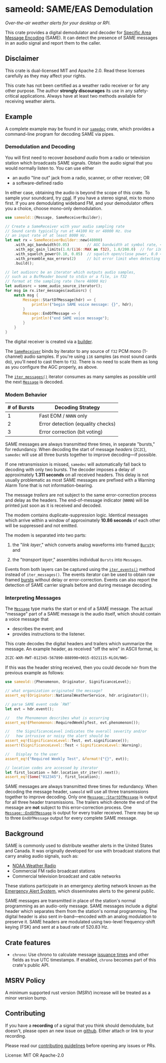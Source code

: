 # sameold: SAME/EAS Demodulation

*Over-the-air weather alerts for your desktop or RPi.*

This crate provides a digital demodulator and decoder for
[Specific Area Message Encoding](https://en.wikipedia.org/wiki/Specific_Area_Message_Encoding)
(SAME). It can detect the presence of SAME messages in an audio signal
and report them to the caller.

## Disclaimer

This crate is dual-licensed MIT and Apache 2.0. Read these licenses
carefully as they may affect your rights.

This crate has not been certified as a weather radio receiver or for any
other purpose. The author **strongly discourages** its use in any
safety-critical applications. Always have at least two methods available
for receiving weather alerts.

## Example

A complete example may be found in our
[`samedec`](https://crates.io/crates/samedec) crate, which provides a
command-line program for decoding SAME via pipes.

### Demodulation and Decoding

You will first need to recover *baseband audio* from a radio or
television station which broadcasts SAME signals. Obtain the
audio signal that you would normally listen to. You can use
either

* an audio "line out" jack from a radio, scanner, or other
  receiver; OR
* a software-defined radio

In either case, obtaining the audio is beyond the scope of this
crate. To sample your soundcard, try
[cpal](https://crates.io/crates/cpal). If you have a stereo
signal, mix to mono first. If you are demodulating wideband FM,
and your demodulator offers you a choice, choose mono-only
demodulation.

```rust
use sameold::{Message, SameReceiverBuilder};

// Create a SameReceiver with your audio sampling rate
// Sound cards typically run at 44100 Hz or 48000 Hz. Use
// an input rate of at least 8000 Hz.
let mut rx = SameReceiverBuilder::new(48000)
    .with_agc_bandwidth(0.05)        // AGC bandwidth at symbol rate, < 1.0
    .with_agc_gain_limits(1.0/(i16::MAX as f32), 1.0/200.0)  // for i16
    .with_squelch_power(0.10, 0.05)  // squelch open/close power, 0.0 < power < 1.0
    .with_preamble_max_errors(2)     // bit error limit when detecting sync sequence
    .build();

// let audiosrc be an iterator which outputs audio samples,
// such as a BufReader bound to stdin or a file, in f32
// format at the sampling rate (here 48000 Hz)
let audiosrc = some_audio_source_iterator();
for msg in rx.iter_messages(audiosrc) {
    match msg {
        Message::StartOfMessage(hdr) => {
            println!("begin SAME voice message: {}", hdr);
        }
        Message::EndOfMessage => {
            println!("end SAME voice message");
        }
    }
}
```

The digital receiver is created via a
[builder](https://docs.rs/sameold/latest/sameold/struct.SameReceiverBuilder.html).

The [`SameReceiver`](https://docs.rs/sameold/latest/sameold/struct.SameReceiver.html)
binds by iterator to any source of `f32` PCM mono (1-channel) audio samples. If
you're using `i16` samples (as most sound cards do), you'll need to cast them to
`f32`. There is no need to scale them as long as you configure the AGC properly,
as above.

The
[`iter_messages()`](https://docs.rs/sameold/latest/sameold/struct.SameReceiver.html#method.iter_messages)
iterator consumes as many samples as possible until the next
[`Message`](https://docs.rs/sameold/latest/sameold/enum.Message.html)
is decoded.

### Modem Behavior

| # of Bursts | Decoding Strategy                  |
|-------------|------------------------------------|
| 1           | Fast EOM / `NNNN` only             |
| 2           | Error detection (equality checks)  |
| 3           | Error correction (bit voting)      |

SAME messages are always transmitted three times, in separate "bursts," for
redundancy. When decoding the start of message *headers* (`ZCZC`), `samedec`
will use all three bursts together to improve decoding—if possible.

If one retransmission is missed, `samedec` will automatically fall back to
decoding with only two bursts. The decoder imposes a delay of approximately
**1.311 seconds** on all received headers. This delay is not usually
problematic as most SAME messages are prefixed with a Warning Alarm Tone that
is not information-bearing.

The message *trailers* are not subject to the same error-correction process
and delay as the headers. The end-of-message indicator (`NNNN`) will be
printed just soon as it is received and decoded.

The modem contains duplicate-suppression logic. Identical messages which
arrive within a window of approximately **10.86 seconds** of each other will
be suppressed and not emitted.

The modem is separated into two parts:

1. the "*link layer*," which converts analog waveforms into framed
   [`Burst`](https://docs.rs/sameold/latest/sameold/enum.LinkState.html#variant.Burst)s;
   and

2. the "*transport layer*," assembles individual `Bursts` into `Messages`.

Events from both layers can be captured using the
[`iter_events()`](https://docs.rs/sameold/latest/sameold/struct.SameReceiver.html#method.iter_events)
method instead of `iter_messages()`. The events iterator can be used to obtain
raw framed
[bursts](https://docs.rs/sameold/latest/sameold/struct.SameReceiverEvent.html#method.burst)
without delay or error-correction. Events can also report the detection of SAME
carrier signals before and during message decoding.

### Interpreting Messages

The [`Message`](https://docs.rs/sameold/latest/sameold/enum.Message.html) type
marks the start or end of a SAME message. The actual "message" part of a SAME
message is the audio itself, which should contain a voice message that

* describes the event; and
* provides instructions to the listener.

This crate decodes the digital headers and trailers which summarize
the message. An example header, as received "off the wire" in ASCII
format, is:

```txt
ZCZC-WXR-RWT-012345-567890-888990+0015-0321115-KLOX/NWS-
```

If this was the header string received, then you could decode
`hdr` from the previous example as follows:

```rust
use sameold::{Phenomenon, Originator, SignificanceLevel};

// what organization originated the message?
assert_eq!(Originator::NationalWeatherService, hdr.originator());

// parse SAME event code `RWT`
let evt = hdr.event();

//   the Phenomenon describes what is occurring
assert_eq!(Phenomenon::RequiredWeeklyTest, evt.phenomenon());

//   the SignificanceLevel indicates the overall severity and/or
//   how intrusive or noisy the alert should be
assert_eq!(SignificanceLevel::Test, evt.significance());
assert!(SignificanceLevel::Test < SignificanceLevel::Warning);

//   Display to the user
assert_eq!("Required Weekly Test", &format!("{}", evt));

// location codes are accessed by iterator
let first_location = hdr.location_str_iter().next();
assert_eq!(Some("012345"), first_location);
```

SAME messages are always transmitted three times for redundancy.
When decoding the message header, `sameold` will use all three
transmissions together to improve decoding. Only one
[`Message::StartOfMessage`](https://docs.rs/sameold/latest/sameold/enum.Message.html#variant.StartOfMessage)
is output for all three header transmissions.
The trailers which denote the end of the message are **not** subject to
this error-correction process. One
[`Message::EndOfMessage`](https://docs.rs/sameold/latest/sameold/enum.Message.html#variant.EndOfMessage)
is output for every trailer received. There may be up to three
`EndOfMessage` output for every complete SAME message.

## Background

SAME is commonly used to distribute weather alerts in the United States and
Canada. It was originally developed for use with broadcast stations that
carry analog audio signals, such as:

* [NOAA Weather Radio](https://www.weather.gov/nwr/)
* Commercial FM radio broadcast stations
* Commercial television broadcast and cable networks

These stations participate in an emergency alerting network known as the
[Emergency Alert System](https://en.wikipedia.org/wiki/Emergency_Alert_System),
which disseminates alerts to the general public.

SAME messages are transmitted in place of the station's normal programming
as an audio-only message. SAME messages include a digital header which
separates them from the station's normal programming. The digital header is
also sent in-band—encoded with an analog modulation to preserve it. SAME
headers are modulated using two-level frequency-shift keying (FSK) and sent
at a baud rate of 520.83 Hz.

## Crate features

* `chrono`: Use chrono to calculate message
  [issuance times](https://docs.rs/sameold/latest/sameold/struct.MessageHeader.html#method.issue_datetime)
  and other fields as true UTC timestamps. If enabled, `chrono`
  becomes part of this crate's public API.

## MSRV Policy

A minimum supported rust version (MSRV) increase will be treated as a minor
version bump.

## Contributing

If you have a **recording** of a signal that you think should demodulate, but
doesn't, please open an new issue on
[github](https://github.com/cbs228/sameold). Either attach or link to your
recording.

Please read our
[contributing guidelines](https://github.com/cbs228/sameold/blob/master/CONTRIBUTING.md)
before opening any issues or PRs.

License: MIT OR Apache-2.0
